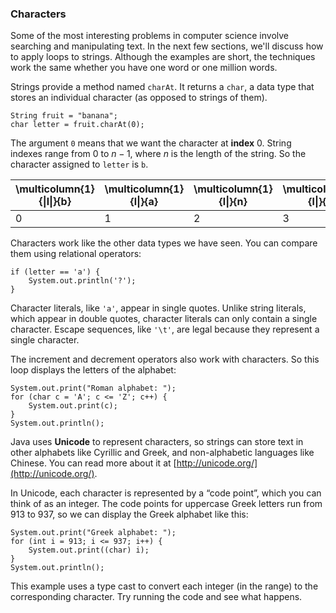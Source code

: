 ###  Characters


Some of the most interesting problems in computer science involve searching and manipulating text.
In the next few sections, we'll discuss how to apply loops to strings.
Although the examples are short, the techniques work the same whether you have one word or one million words.


Strings provide a method named `charAt`.
It returns a `char`, a data type that stores an individual character (as opposed to strings of them).

```code
String fruit = "banana";
char letter = fruit.charAt(0);
```

The argument `0` means that we want the character at **index** 0.
String indexes range from 0 to $n-1$, where $n$ is the length of the string.
So the character assigned to `letter` is `b`.

|\multicolumn{1}{&#124;l&#124;}{b}|\multicolumn{1}{l&#124;}{a}|\multicolumn{1}{l&#124;}{n}|\multicolumn{1}{l&#124;}{a}|\multicolumn{1}{l&#124;}{n}|\multicolumn{1}{l&#124;}{a} \\ \hline|
|-|-|-|-|-|-|
|0                      |1                     |2                     |3                     |4                     |5|



Characters work like the other data types we have seen.
You can compare them using relational operators:

```code
if (letter == 'a') {
    System.out.println('?');
}
```


Character literals, like `'a'`, appear in single quotes.
Unlike string literals, which appear in double quotes, character literals can only contain a single character.
Escape sequences, like `'\t'`, are legal because they represent a single character.

The increment and decrement operators also work with characters.
So this loop displays the letters of the alphabet:

```code
System.out.print("Roman alphabet: ");
for (char c = 'A'; c <= 'Z'; c++) {
    System.out.print(c);
}
System.out.println();
```


Java uses **Unicode** to represent characters, so strings can store text in other alphabets like Cyrillic and Greek, and non-alphabetic languages like Chinese.
You can read more about it at [http://unicode.org/](http://unicode.org/).

In Unicode, each character is represented by a “code point”, which you can think of as an integer.
The code points for uppercase Greek letters run from 913 to 937, so we can display the Greek alphabet like this:

```code
System.out.print("Greek alphabet: ");
for (int i = 913; i <= 937; i++) {
    System.out.print((char) i);
}
System.out.println();
```

This example uses a type cast to convert each integer (in the range) to the corresponding character.
Try running the code and see what happens.